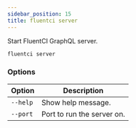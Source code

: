 ```yaml
---
sidebar_position: 15
title: fluentci server
---
```


Start FluentCI GraphQL server.

```bash
fluentci server
```

### Options

| Option | Description |
| ------ | ----------- |
| `--help` | Show help message. |
| `--port` | Port to run the server on. |